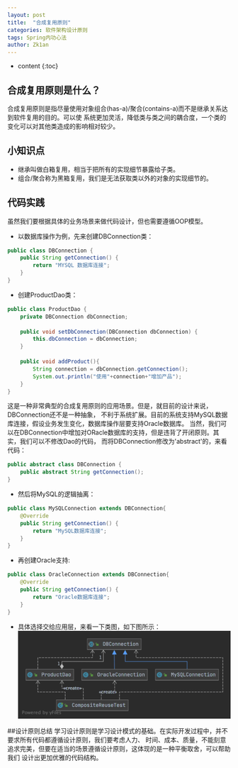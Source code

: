 ```yaml
---
layout: post
title:  "合成复用原则"
categories: 软件架构设计原则
tags: Spring内功心法
author: Zk1an
---
```


* content
{:toc}


## 合成复用原则是什么？
合成复用原则是指尽量使用对象组合(has-a)/聚合(contains-a)而不是继承关系达到软件复用的目的。可以使
系统更加灵活，降低类与类之间的耦合度，一个类的变化可以对其他类造成的影响相对较少。
## 小知识点
- 继承叫做白箱复用，相当于把所有的实现细节暴露给子类。
- 组合/聚合称为黑箱复用，我们是无法获取类以外的对象的实现细节的。
## 代码实践  
虽然我们要根据具体的业务场景来做代码设计，但也需要遵循OOP模型。
- 以数据库操作为例，先来创建DBConnection类：
```java
public class DBConnection {
    public String getConnection() {
        return "MYSQL 数据库连接";
    }
}
```
- 创建ProductDao类：
```java
public class ProductDao {
    private DBConnection dbConnection;

    public void setDbConnection(DBConnection dbConnection) {
        this.dbConnection = dbConnection;
    }
    
    public void addProduct(){
        String connection = dbConnection.getConnection();
        System.out.println("使用"+connection+"增加产品");
    }
}
```
这是一种非常典型的合成复用原则的应用场景。但是，就目前的设计来说，DBConnection还不是一种抽象，
不利于系统扩展。目前的系统支持MySQL数据库连接，假设业务发生变化，数据库操作层要支持Oracle数据库。
当然，我们可以在DBConnection中增加对ORacle数据库的支持，但是违背了开闭原则。其实，我们可以不修改Dao的代码，
而将DBConnection修改为'abstract'的，来看代码：
```java
public abstract class DBConnection {
    public abstract String getConnection();
}
```
- 然后将MySQL的逻辑抽离：
```java
public class MySQLConnection extends DBConnection{
    @Override
    public String getConnection() {
        return "MySQL数据库连接";
    }
}
```
- 再创建Oracle支持:
```java
public class OracleConnection extends DBConnection{
    @Override
    public String getConnection() {
        return "Oracle数据库连接";
    }
}
```
- 具体选择交给应用层，来看一下类图，如下图所示：
![202009092301合成复用类图](../uPic/%202020%2009%2009%2023%2001合成复用类图.png)

##设计原则总结
学习设计原则是学习设计模式的基础。在实际开发过程中，并不要求所有代码都遵循设计原则，我们要考虑人力、
时间、成本、质量，不能刻意追求完美，但要在适当的场景遵循设计原则，这体现的是一种平衡取舍，可以帮助我们
设计出更加优雅的代码结构。

